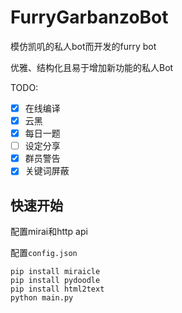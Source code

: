 # FurryGarbanzoBot
模仿凯叽的私人bot而开发的furry bot

优雅、结构化且易于增加新功能的私人Bot

TODO:

- [x] 在线编译
- [x] 云黑
- [x] 每日一题
- [ ] 设定分享
- [x] 群员警告
- [x] 关键词屏蔽

## 快速开始
配置mirai和http api

配置`config.json`

```
pip install miraicle
pip install pydoodle
pip install html2text
python main.py
```